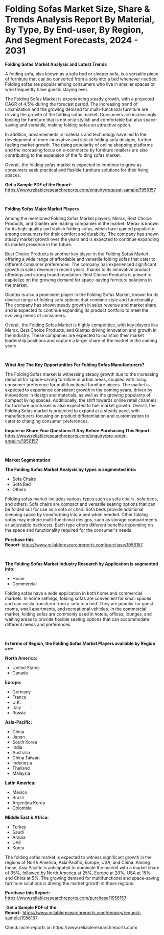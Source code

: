 <p><h1>Folding Sofas Market Size, Share & Trends Analysis Report By Material, By Type, By End-user, By Region, And Segment Forecasts, 2024 - 2031</h1></p><p><strong>Folding Sofas Market Analysis and Latest Trends</strong></p>
<p><p>A folding sofa, also known as a sofa bed or sleeper sofa, is a versatile piece of furniture that can be converted from a sofa into a bed whenever needed. Folding sofas are popular among consumers who live in smaller spaces or who frequently have guests staying over.</p><p>The Folding Sofas Market is experiencing steady growth, with a projected CAGR of 4.5% during the forecast period. The increasing trend of urbanization and the growing demand for multi-functional furniture are driving the growth of the folding sofas market. Consumers are increasingly looking for furniture that is not only stylish and comfortable but also space-saving and versatile, making folding sofas an attractive option.</p><p>In addition, advancements in materials and technology have led to the development of more innovative and stylish folding sofa designs, further fueling market growth. The rising popularity of online shopping platforms and the increasing focus on e-commerce by furniture retailers are also contributing to the expansion of the folding sofas market.</p><p>Overall, the folding sofas market is expected to continue to grow as consumers seek practical and flexible furniture solutions for their living spaces.</p></p>
<p><strong>Get a Sample PDF of the Report:&nbsp;</strong> <a href="https://www.reliableresearchreports.com/enquiry/request-sample/1956157">https://www.reliableresearchreports.com/enquiry/request-sample/1956157</a></p>
<p>&nbsp;</p>
<p><strong>Folding Sofas Major Market Players</strong></p>
<p><p>Among the mentioned Folding Sofas Market players, Merax, Best Choice Products, and Giantex are leading companies in the market. Merax is known for its high-quality and stylish folding sofas, which have gained popularity among consumers for their comfort and durability. The company has shown steady market growth over the years and is expected to continue expanding its market presence in the future.</p><p>Best Choice Products is another key player in the Folding Sofas Market, offering a wide range of affordable and versatile folding sofas that cater to different consumer preferences. The company has experienced significant growth in sales revenue in recent years, thanks to its innovative product offerings and strong brand reputation. Best Choice Products is poised to capitalize on the growing demand for space-saving furniture solutions in the market.</p><p>Giantex is also a prominent player in the Folding Sofas Market, known for its diverse range of folding sofa options that combine style and functionality. The company has shown steady growth in sales revenue and market share, and is expected to continue expanding its product portfolio to meet the evolving needs of consumers.</p><p>Overall, the Folding Sofas Market is highly competitive, with key players like Merax, Best Choice Products, and Giantex driving innovation and growth in the industry. These companies are expected to maintain their market leadership positions and capture a larger share of the market in the coming years.</p></p>
<p>&nbsp;</p>
<p><strong>What Are The Key Opportunities For Folding Sofas Manufacturers?</strong></p>
<p><p>The Folding Sofas market is witnessing steady growth due to the increasing demand for space-saving furniture in urban areas, coupled with rising consumer preference for multifunctional furniture pieces. The market is expected to experience consistent growth in the coming years, driven by innovations in design and materials, as well as the growing popularity of compact living spaces. Additionally, the shift towards online retail channels for furniture purchases is also expected to fuel market growth. Overall, the Folding Sofas market is projected to expand at a steady pace, with manufacturers focusing on product differentiation and customization to cater to changing consumer preferences.</p></p>
<p><strong>Inquire or Share Your Questions If Any Before Purchasing This Report:</strong> <a href="https://www.reliableresearchreports.com/enquiry/pre-order-enquiry/1956157">https://www.reliableresearchreports.com/enquiry/pre-order-enquiry/1956157</a></p>
<p>&nbsp;</p>
<p><strong>Market Segmentation</strong></p>
<p><strong>The Folding Sofas Market Analysis by types is segmented into:</strong></p>
<p><ul><li>Sofa Chairs</li><li>Sofa Bed</li><li>Others</li></ul></p>
<p><p>Folding sofas market includes various types such as sofa chairs, sofa beds, and others. Sofa chairs are compact and versatile seating options that can be folded out for use as a sofa or chair. Sofa beds provide additional sleeping space by transforming into a bed when needed. Other folding sofas may include multi-functional designs, such as storage compartments or adjustable backrests. Each type offers different benefits depending on the space and functionality required for the consumer's needs.</p></p>
<p><strong>Purchase this Report:&nbsp;</strong><a href="https://www.reliableresearchreports.com/purchase/1956157">https://www.reliableresearchreports.com/purchase/1956157</a></p>
<p>&nbsp;</p>
<p><strong>The Folding Sofas Market Industry Research by Application is segmented into:</strong></p>
<p><ul><li>Home</li><li>Commercial</li></ul></p>
<p><p>Folding sofas have a wide application in both home and commercial markets. In home settings, folding sofas are convenient for small spaces and can easily transform from a sofa to a bed. They are popular for guest rooms, small apartments, and recreational vehicles. In the commercial market, folding sofas are commonly used in hotels, offices, lounges, and waiting areas to provide flexible seating options that can accommodate different needs and preferences.</p></p>
<p>&nbsp;</p>
<p><strong>In terms of Region, the Folding Sofas Market Players available by Region are:</strong></p>
<p>
    <p> <strong> North America: </strong>
        <ul>
            <li>United States</li>
            <li>Canada</li>
        </ul>
        </p> 
    <p> <strong> Europe: </strong>
        <ul>
            <li>Germany</li>
            <li>France</li>
            <li>U.K.</li>
            <li>Italy</li>
            <li>Russia</li>
        </ul>
        </p> 
    <p> <strong> Asia-Pacific: </strong>
        <ul>
            <li>China</li>
            <li>Japan</li>
            <li>South Korea</li>
            <li>India</li>
            <li>Australia</li>
            <li>China Taiwan</li>
            <li>Indonesia</li>
            <li>Thailand</li>
            <li>Malaysia</li>
        </ul>
        </p> 
    <p> <strong> Latin America: </strong>
        <ul>
            <li>Mexico</li>
            <li>Brazil</li>
            <li>Argentina Korea</li>
            <li>Colombia</li>
        </ul>
        </p> 
    <p> <strong> Middle East & Africa: </strong>
        <ul>
            <li>Turkey</li>
            <li>Saudi</li>
            <li>Arabia</li>
            <li>UAE</li>
            <li>Korea</li>
        </ul>
    </p>
    </p>
<p><p>The folding sofas market is expected to witness significant growth in the regions of North America, Asia Pacific, Europe, USA, and China. Among these, Asia Pacific is anticipated to dominate the market with a market share of 35%, followed by North America at 25%, Europe at 20%, USA at 15%, and China at 5%. The growing demand for multifunctional and space-saving furniture solutions is driving the market growth in these regions.</p></p>
<p><strong>Purchase this Report: </strong><a href="https://www.reliableresearchreports.com/purchase/1956157">https://www.reliableresearchreports.com/purchase/1956157</a></p>
<p>&nbsp;<strong>Get a Sample PDF of the Report:&nbsp;&nbsp;</strong><a href="https://www.reliableresearchreports.com/enquiry/request-sample/1956157">https://www.reliableresearchreports.com/enquiry/request-sample/1956157</a></p>
<p><strong></strong></p>
<p>Check more reports on https://www.reliableresearchreports.com/</p>